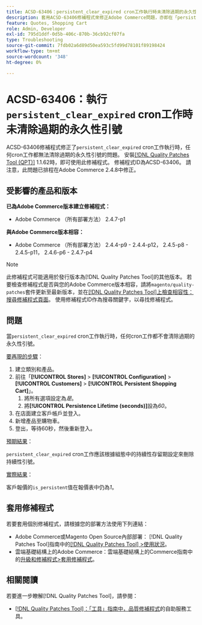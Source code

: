 ```yaml
---
title: ACSD-63406：persistent_clear_expired cron工作執行時未清除過期的永久性引號
description: 套用ACSD-63406修補程式來修正Adobe Commerce問題，亦即在「persistent_clear_expired」cron工作執行時，到期的永久性引號未由任何cron工作清除。
feature: Quotes, Shopping Cart
role: Admin, Developer
exl-id: 795d1ddf-0d5b-406c-870b-36cb92cf07fa
type: Troubleshooting
source-git-commit: 7fdb02a6d89d50ea593c5fd99d78101f89198424
workflow-type: tm+mt
source-wordcount: '348'
ht-degree: 0%

---
```


# ACSD-63406：執行`persistent_clear_expired` cron工作時未清除過期的永久性引號

ACSD-63406修補程式修正了`persistent_clear_expired` cron工作執行時，任何cron工作都無法清除過期的永久性引號的問題。 安裝[[!DNL Quality Patches Tool (QPT)]](/help/tools/quality-patches-tool/quality-patches-tool-to-self-serve-quality-patches.md) 1.1.62時，即可使用此修補程式。 修補程式ID為ACSD-63406。 請注意，此問題已排程在Adobe Commerce 2.4.8中修正。

## 受影響的產品和版本

**已為Adobe Commerce版本建立修補程式：**

* Adobe Commerce （所有部署方法） 2.4.7-p1

**與Adobe Commerce版本相容：**

* Adobe Commerce （所有部署方法） 2.4.4-p9 - 2.4.4-p12， 2.4.5-p8 - 2.4.5-p11， 2.4.6-p6 - 2.4.7-p4

>[!NOTE]
>
>此修補程式可能適用於發行版本為[!DNL Quality Patches Tool]的其他版本。 若要檢查修補程式是否與您的Adobe Commerce版本相容，請將`magento/quality-patches`套件更新至最新版本，並在[[!DNL Quality Patches Tool]上檢查相容性：搜尋修補程式頁面](https://experienceleague.adobe.com/tools/commerce-quality-patches/index.html)。 使用修補程式ID作為搜尋關鍵字，以尋找修補程式。

## 問題

當`persistent_clear_expired` cron工作執行時，任何cron工作都不會清除過期的永久性引號。

<u>要再現的步驟</u>：

1. 建立類別和產品。
1. 前往「**[!UICONTROL Stores]** > **[!UICONTROL Configuration]** > **[!UICONTROL Customers]** > **[!UICONTROL Persistent Shopping Cart]**」。
   1. 將所有選項設定為&#x200B;*是*。
   1. 將&#x200B;**[!UICONTROL Persistence Lifetime (seconds)]**&#x200B;設為&#x200B;*60*。
1. 在店面建立客戶帳戶並登入。
1. 新增產品至購物車。
1. 登出，等待60秒，然後重新登入。

<u>預期結果</u>：

`persistent_clear_expired` cron工作應該根據組態中的持續性存留期設定來刪除持續性引號。

<u>實際結果</u>：

客戶報價的`is_persistent`值在報價表中仍為&#x200B;*1*。

## 套用修補程式

若要套用個別修補程式，請根據您的部署方法使用下列連結：

* Adobe Commerce或Magento Open Source內部部署： [!DNL Quality Patches Tool]指南中的[[!DNL Quality Patches Tool] >使用狀況](/help/tools/quality-patches-tool/usage.md)。
* 雲端基礎結構上的Adobe Commerce：雲端基礎結構上的Commerce指南中的[升級和修補程式>套用修補程式](https://experienceleague.adobe.com/docs/commerce-cloud-service/user-guide/develop/upgrade/apply-patches.html)。


## 相關閱讀

若要進一步瞭解[!DNL Quality Patches Tool]，請參閱：

* [[!DNL Quality Patches Tool]：「工具」指南中，品質修補程式](/help/tools/quality-patches-tool/quality-patches-tool-to-self-serve-quality-patches.md)的自助服務工具。
